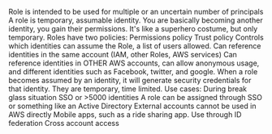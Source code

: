 Role is intended to be used for multiple or an uncertain number of principals
	A role is temporary, assumable identity. You are basically becoming another identity, you gain their permissions. It's like a superhero costume, but only temporary.
Roles have two policies:
	Permissions policy
	Trust policy
		Controls which identities can assume the Role, a list of users allowed.
			Can reference identities in the same account (IAM, other Roles, AWS services)
			Can reference identities in OTHER AWS accounts, can allow anonymous usage, and different identities such as Facebook, twitter, and google.
		When a role becomes assumed by an identity, it will generate security credentials for that identity. They are temporary, time limited.
Use cases:
	During break glass situation
	SSO or >5000 identities
		A role can be assigned through SSO or something like an Active Directory
		External accounts cannot be used in AWS directly
	Mobile apps, such as a ride sharing app.
		Use through ID federation
	Cross account access
